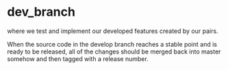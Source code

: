 # dev_branch
where we test and implement our developed features created by our pairs.

When the source code in the develop branch reaches a stable point and is ready to be released, all of the changes should be merged back into master somehow and then tagged with a release number.
